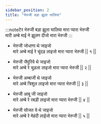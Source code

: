 ```yaml
---
sidebar_position: 2
title: "भेरुजी बड़ा झूला घालिया"
---
```


:::noteटेर
भेरुजी बड़ा झूला घालिया मारा प्यारा भेरुजी <br/>
मारी अम्बे माई ने झूलण दीजो मारा भेरुजी
:::

- भेरुजी जोधाणा थे जाइजो <br/>
  मारे अम्बे माई रे चूंदड़ लाइजो मारा प्यारा भेरुजी || १ ||

- भेरुजी जैपुरिये थे जाइजो <br/>
  मारे अम्बे रे चुड़ला लाइजो मारा प्यारा भेरुजी || २ ||

- भेरुजी अम्बाजी थे जाइजो <br/>
  मारे अम्बे त्रिशूल लाइजो मारा प्यारा भेरुजी || ३ ||

- भेरुजी आबू जी जाइजो <br/>
  मारे अम्बे रे रबड़ी लाइजो मारा प्यारा भेरुजी || ४ ||

- भेरुजी सोजत ये थे जाइजो <br/>
  मारे अम्बे रे मेहंदी लाईजो मारा प्यारा भेरुजी || ५ ||

